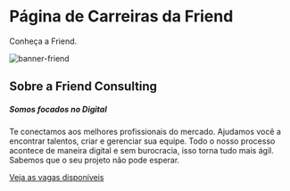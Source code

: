 # Página de Carreiras da Friend

Conheça a Friend.

![banner-friend](https://s3.amazonaws.com/gupy5/production/companies/590/career/694/images/mainImage.jpg)

## Sobre a Friend Consulting 

##### Somos focados no Digital
Te conectamos aos melhores profissionais do mercado. Ajudamos você a encontrar talentos, criar e gerenciar sua equipe.
Todo o nosso processo acontece de maneira digital e sem burocracia, isso torna tudo mais ágil. Sabemos que o seu projeto não pode esperar.

[Veja as vagas disponíveis](https://friend.gupy.io/)

